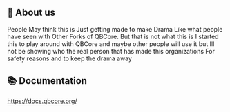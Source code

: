 ## 👋 About us
People May think this is Just getting made to make Drama Like what people have seen with Other Forks of QBCore. But that is not what this is I started this to play around with QBCore and maybe other people will use it but Ill not be showing who the real person that has made this organizations For safety reasons and to keep the drama away

## 📚 Documentation
https://docs.qbcore.org/
